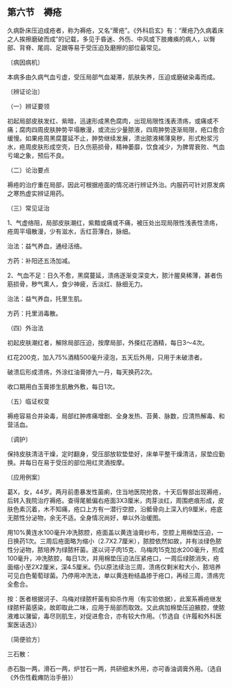 ## 第六节　褥疮

久病卧床压迫成疮者，称为褥疮，又名“蓆疮”。《外科启玄》有：“蓆疮乃久病着床之人挨擦磨破而成”的记载，多见于昏迷、外伤、中风或下肢瘫痪的病人，以臀部、背脊、尾闾、足跟等易于受压迫及磨擦的部位最常见。

〔病因病机〕

本病多由久病气血亏虚，受压局部气血凝滞，肌肤失养，压迫或磨破染毒而成。

〔辨证论治〕

（一）辨证要领

初起局部皮肤发红、紫暗，迅速形成黑色腐肉，出现局限性浅表溃疡，或痛或不痛；腐肉四周皮肤肿势平塌散漫，或流出少量脓液，四周肿势逐渐局限，疮口愈合缓慢。如果疮周黑腐蔓延不止，肿势继续发展，溃出脓液稀薄臭秽，形式粉浆污水，疮周皮肤形成空壳，日久伤筋损骨，精神萎靡，饮食减少，为脾胃衰败、气血亏竭之象，预后不良。

（二）论治要点

褥疮的治疗重在局部，因此可根据疮面的情况进行辨证外治。内服药可针对原发病之寒热虚实辨证用药。

（三）常见证治

1、气虚络阻，局部皮肤潮红，紫黯或痛或不痛，被压处出现局限性浅表性溃疡，疮周平塌散漫，少有滋水，舌红苔薄白，脉细。

治法：益气养血，通经活络。

方药：补阳还五汤加减。

2、气血不足：日久不愈，黑腐蔓延，溃疡逐渐变深变大，脓汁腥臭稀薄，甚者伤筋损骨，秽气熏人，食少神疲，舌淡红、脉细无力。

治法：益气养血，托里生肌。

方药：托里消毒散。

（四）外治法

初起皮肤潮红者，解除局部压迫，按摩局部，外搽红花酒精，每日3〜4次。

红花200克，加入75%酒精500毫升浸泡，五天后外用，只用于未破溃者。

破溃后形成溃疡，外涂红油膏掺九一丹，每天换药2次。

收口期用白玉膏掺生肌散外敷，每日1次。

（五）临证权变

褥疮容易合并染毒，局部红肿疼痛增剧、全身发热、苔黄、脉数，应清热解毒、和营活血。

〔调护〕

保持皮肤清洁干燥，定时翻身，受压部放软垫垫好，床单平整干燥清洁，尿垫应勤换。并每日在易于受压的部位用红灵酒按摩。

〔应用例案〕

葛X，女，44岁。两月前患暴发性菌痢，住当地医院抢救，十天后臀部出现褥疮，后转入我院治疗褥疮。查得尾骶偏右疮面3X3厘米，肉芽淡红，周围疤痕形成，皮肤色素沉着，木不知痛，疮口上方有一潜行空腔，沿骶骨向上深入约9厘米，疮底无脓性分泌物，余无不适。全身情况尚好，单以外治缓图。

用10%黄连水100毫升冲洗脓腔，疮面盖以黄连油膏纱布，空腔上用棉垫压迫，一日换药1次。三周后疮面略为缩小（2.7X2.7厘米），脓腔依然如故，并有淡绿色脓性分泌物，脓培养为绿脓杆菌。遂以诃子肉15克、乌梅肉15克加水200毫升，煎成100毫升，冲洗脓腔，每日1次，并用棉垫压迫法压紧疮口，一周后绿脓消失，疮面缩小至2X2厘米，深4.5厘米。仍以原法续治三周，溃疡仅剩米粒大小，脓培养可见白色葡萄球菌。乃停用冲洗法，单以黄连粉结晶掺于疮口，再经三周，溃疡完全愈合。

按：医者根据诃子、乌梅对绿脓杆菌有抑杀作用（有实验依据），此案系褥疮继发绿脓杆菌感染，故即取此二味，应用于局部而取效。又此病加棉垫压迫腋腔，使脓液难以潴留，毒尽则肌生，对促进愈合，亦有较大作用。（节选自《许履和外科医案医话选》）

〔简便验方〕

三石散：

赤石脂一两，滑石一两，炉甘石一两，共研细末外用，亦可香油调膏外用。（选自《外伤性截瘫防治手册》）
